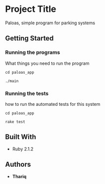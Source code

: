 # Project Title

Paloas, simple program for parking systems

## Getting Started

### Running the programs

What things you need to run the program

```
cd paloas_app
```

```
./main
```

### Running the tests

how to run the automated tests for this system

```
cd paloas_app
```

```
rake test
```

## Built With

* Ruby 2.1.2

## Authors

* **Thariq**

